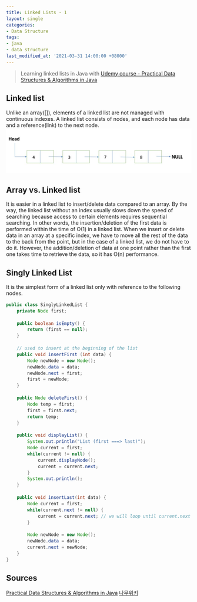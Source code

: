 ```yaml
---
title: Linked Lists - 1
layout: single
categories:
- Data Structure
tags:
- java
- data structure
last_modified_at: '2021-03-31 14:00:00 +08000'
---
```


> Learning linked lists in Java with [Udemy course - Practical Data Structures & Algorithms in Java](https://www.udemy.com/course/practical-data-structures-algorithms-in-java/)

## Linked list

Unlike an array([]), elements of a linked list are not managed with continuous indexes. A linked list consists of nodes, and each node has data and a reference(link) to the next node. 
![Linked list](/assets/images/linked-list.JPG)

## Array vs. Linked list
It is easier in a linked list to insert/delete data compared to an array. By the way, the linked list without an index usually slows down the speed of searching because access to certain elements requires sequential searching. In other words, the insertion/deletion of the first data is performed within the time of O(1) in a linked list. When we insert or delete data in an array at a specific index, we have to move all the rest of the data to the back from the point, but in the case of a linked list, we do not have to do it. However, the addition/deletion of data at one point rather than the first one takes time to retrieve the data, so it has O(n) performance.

## Singly Linked List
It is the simplest form of a linked list only with reference to the following nodes.
```java
public class SinglyLinkedList {
	private Node first;

	public boolean isEmpty() {
		return (first == null);
	}
	
	// used to insert at the beginning of the list
	public void insertFirst (int data) {
		Node newNode = new Node();
		newNode.data = data;
		newNode.next = first;
		first = newNode;
	}
	
	public Node deleteFirst() {
		Node temp = first;
		first = first.next;
		return temp;
	}
	
	public void displayList() {
		System.out.println("List (first ===> last)");
		Node current = first;
		while(current != null) {
			current.displayNode();
			current = current.next;
		}
		System.out.println();
	}
	
	public void insertLast(int data) {
		Node current = first;
		while(current.next != null) {
			current = current.next; // we will loop until current.next is null
		}
		
		Node newNode = new Node();
		newNode.data = data;
		current.next = newNode;
	}
}
```

## Sources
[Practical Data Structures & Algorithms in Java](https://www.udemy.com/course/practical-data-structures-algorithms-in-java/)
[나무위키](https://namu.wiki/w/%EC%97%B0%EA%B2%B0%20%EB%A6%AC%EC%8A%A4%ED%8A%B8)
